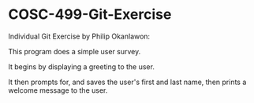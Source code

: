 # COSC-499-Git-Exercise
Individual Git Exercise by Philip Okanlawon:

This program does a simple user survey.

It begins by displaying a greeting to the user.

It then prompts for, and saves the user's first and last name, then prints a welcome message to the user.